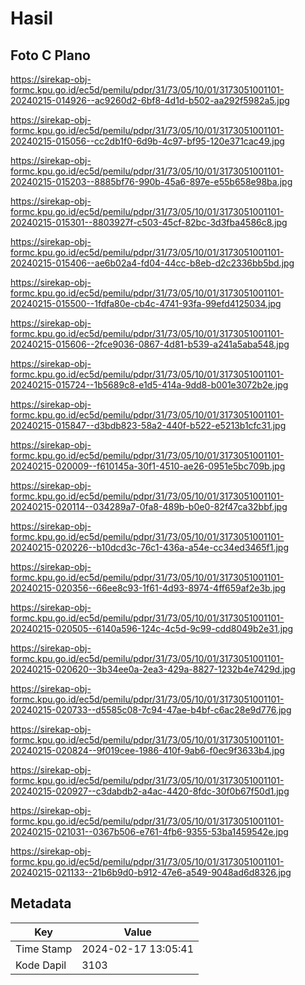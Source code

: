# Hasil

## Foto C Plano

https://sirekap-obj-formc.kpu.go.id/ec5d/pemilu/pdpr/31/73/05/10/01/3173051001101-20240215-014926--ac9260d2-6bf8-4d1d-b502-aa292f5982a5.jpg

https://sirekap-obj-formc.kpu.go.id/ec5d/pemilu/pdpr/31/73/05/10/01/3173051001101-20240215-015056--cc2db1f0-6d9b-4c97-bf95-120e371cac49.jpg

https://sirekap-obj-formc.kpu.go.id/ec5d/pemilu/pdpr/31/73/05/10/01/3173051001101-20240215-015203--8885bf76-990b-45a6-897e-e55b658e98ba.jpg

https://sirekap-obj-formc.kpu.go.id/ec5d/pemilu/pdpr/31/73/05/10/01/3173051001101-20240215-015301--8803927f-c503-45cf-82bc-3d3fba4586c8.jpg

https://sirekap-obj-formc.kpu.go.id/ec5d/pemilu/pdpr/31/73/05/10/01/3173051001101-20240215-015406--ae6b02a4-fd04-44cc-b8eb-d2c2336bb5bd.jpg

https://sirekap-obj-formc.kpu.go.id/ec5d/pemilu/pdpr/31/73/05/10/01/3173051001101-20240215-015500--1fdfa80e-cb4c-4741-93fa-99efd4125034.jpg

https://sirekap-obj-formc.kpu.go.id/ec5d/pemilu/pdpr/31/73/05/10/01/3173051001101-20240215-015606--2fce9036-0867-4d81-b539-a241a5aba548.jpg

https://sirekap-obj-formc.kpu.go.id/ec5d/pemilu/pdpr/31/73/05/10/01/3173051001101-20240215-015724--1b5689c8-e1d5-414a-9dd8-b001e3072b2e.jpg

https://sirekap-obj-formc.kpu.go.id/ec5d/pemilu/pdpr/31/73/05/10/01/3173051001101-20240215-015847--d3bdb823-58a2-440f-b522-e5213b1cfc31.jpg

https://sirekap-obj-formc.kpu.go.id/ec5d/pemilu/pdpr/31/73/05/10/01/3173051001101-20240215-020009--f610145a-30f1-4510-ae26-0951e5bc709b.jpg

https://sirekap-obj-formc.kpu.go.id/ec5d/pemilu/pdpr/31/73/05/10/01/3173051001101-20240215-020114--034289a7-0fa8-489b-b0e0-82f47ca32bbf.jpg

https://sirekap-obj-formc.kpu.go.id/ec5d/pemilu/pdpr/31/73/05/10/01/3173051001101-20240215-020226--b10dcd3c-76c1-436a-a54e-cc34ed3465f1.jpg

https://sirekap-obj-formc.kpu.go.id/ec5d/pemilu/pdpr/31/73/05/10/01/3173051001101-20240215-020356--66ee8c93-1f61-4d93-8974-4ff659af2e3b.jpg

https://sirekap-obj-formc.kpu.go.id/ec5d/pemilu/pdpr/31/73/05/10/01/3173051001101-20240215-020505--6140a596-124c-4c5d-9c99-cdd8049b2e31.jpg

https://sirekap-obj-formc.kpu.go.id/ec5d/pemilu/pdpr/31/73/05/10/01/3173051001101-20240215-020620--3b34ee0a-2ea3-429a-8827-1232b4e7429d.jpg

https://sirekap-obj-formc.kpu.go.id/ec5d/pemilu/pdpr/31/73/05/10/01/3173051001101-20240215-020733--d5585c08-7c94-47ae-b4bf-c6ac28e9d776.jpg

https://sirekap-obj-formc.kpu.go.id/ec5d/pemilu/pdpr/31/73/05/10/01/3173051001101-20240215-020824--9f019cee-1986-410f-9ab6-f0ec9f3633b4.jpg

https://sirekap-obj-formc.kpu.go.id/ec5d/pemilu/pdpr/31/73/05/10/01/3173051001101-20240215-020927--c3dabdb2-a4ac-4420-8fdc-30f0b67f50d1.jpg

https://sirekap-obj-formc.kpu.go.id/ec5d/pemilu/pdpr/31/73/05/10/01/3173051001101-20240215-021031--0367b506-e761-4fb6-9355-53ba1459542e.jpg

https://sirekap-obj-formc.kpu.go.id/ec5d/pemilu/pdpr/31/73/05/10/01/3173051001101-20240215-021133--21b6b9d0-b912-47e6-a549-9048ad6d8326.jpg


## Metadata

| Key        | Value               |
| ---------- | ------------------- |
| Time Stamp | 2024-02-17 13:05:41 |
| Kode Dapil | 3103                |



